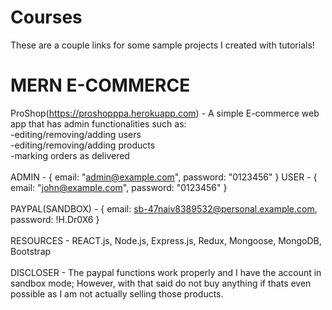 # Courses
These are a couple links for some sample projects I created with tutorials!

# MERN E-COMMERCE

ProShop(https://proshopppa.herokuapp.com) - A simple E-commerce web app that has admin functionalities such as: <br />-editing/removing/adding users <br />-editing/removing/adding products <br />-marking orders as delivered
<br />
<br />
ADMIN - { email: "admin@example.com", password: "0123456" }
USER - { email: "john@example.com", password: "0123456" }
<br />
<br />
PAYPAL(SANDBOX) - { email: sb-47naiv8389532@personal.example.com, password: !H.Dr0X6 }
<br />
<br />
RESOURCES - REACT.js, Node.js, Express.js, Redux, Mongoose, MongoDB, Bootstrap
<br />
<br />
DISCLOSER - The paypal functions work properly and I have the account in sandbox mode; However, with that said do not buy anything if thats even possible as I am not actually selling those products.
<br />
<br />

